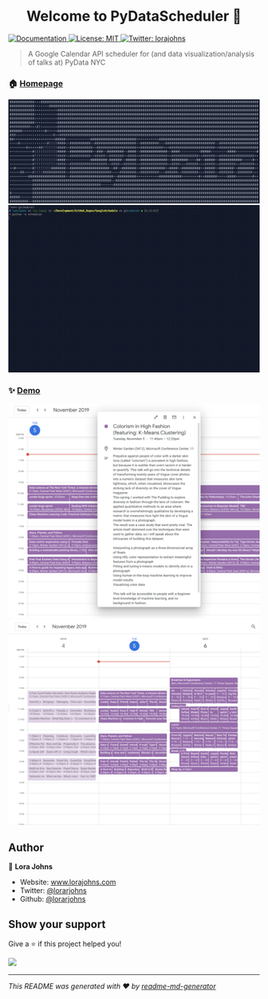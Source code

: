<h1 align="center">Welcome to PyDataScheduler 👋</h1>
<p>
  <a href="https://github.com/lorarjohns/PyDataScheduler" target="_blank">
    <img alt="Documentation" src="https://img.shields.io/badge/documentation-yes-brightgreen.svg" />
  </a>
  <a href="#" target="_blank">
    <img alt="License: MIT" src="https://img.shields.io/badge/License-MIT-yellow.svg" />
  </a>
  <a href="https://twitter.com/lorajohns" target="_blank">
    <img alt="Twitter: lorajohns" src="https://img.shields.io/twitter/follow/lorajohns.svg?style=social" />
  </a>
</p>

> A Google Calendar API scheduler for (and data visualization/analysis of talks at) PyData NYC 

### 🏠 [Homepage](https://github.com/lorarjohns/PyDataScheduler)

![logo](ascii-py.png)
![gif](demo_.gif)

### ✨ [Demo](https://github.com/lorarjohns/PyDataScheduler)

![event](event-detail.png)
![calendar](calendar.png)

## Author

👤 **Lora Johns**

* Website: www.lorajohns.com
* Twitter: [@lorarjohns](https://twitter.com/lorajohns)
* Github: [@lorarjohns](https://github.com/lorarjohns)

## Show your support

Give a ⭐️ if this project helped you!

<a href="https://www.patreon.com/lorarjohns">
  <img src="https://c5.patreon.com/external/logo/become_a_patron_button@2x.png" width="160">
</a>

***
_This README was generated with ❤️ by [readme-md-generator](https://github.com/kefranabg/readme-md-generator)_